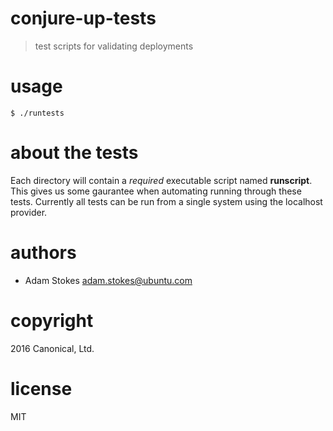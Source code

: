 # conjure-up-tests
> test scripts for validating deployments

# usage

```
$ ./runtests
```

# about the tests

Each directory will contain a _required_ executable script named **runscript**.
This gives us some gaurantee when automating running through these tests.
Currently all tests can be run from a single system using the localhost
provider.

# authors

* Adam Stokes <adam.stokes@ubuntu.com>

# copyright

2016 Canonical, Ltd.

# license

MIT
